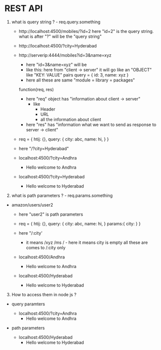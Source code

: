 # REST API
1. what is query string ? - req.query.something
    - http://localhost:4500/mobiles/?id=2
    here "id=2" is the query string.
    what is after "?" will be the "query string"
    - http://localhost:4500/?city=Hyderabad
    - http://serverip:4444/mobiles?id=3&name=xyz
        - here "id=3&name=xyz" will be
        - like this: here from "client -> server" it will go like an "OBJECT" like "KEY: VALUE" pairs
            query = {
                id: 3,
                name: xyz
            }
        - here all these are same "module = library = packages"

        function(req, res) 
        - here "req" object has "information about client -> server"
            - like
                - Header
                - URL
                - all the information about client
        - here "res" has "information what we want to send as response to server -> client"
    - req = {
            htij: {},
            query: {
                city: abc,
                name: hi,
            }
        }
    - here "/?city=Hyderabad"

    - localhost:4500/?city=Andhra
        - Hello welcome to Andhra

    - localhost:4500/?city=Hyderabad
        - Hello welcome to Hyderabad

2. what is path parameters ? - req.params.something
- amazon/users/user2
    - here "user2" is path parameters
    - req = {
            htij: {},
            query: {
                city: abc,
                name: hi,
            }
            params:{
                city: 
            }
        }
    - here "/:city'
        - it means 
            /xyz
            /ms
            /    - here it means city is empty
        all these are comes to /:city only
    
    - localhost:4500/Andhra
        - Hello welcome to Andhra

    - localhost:4500/Hyderabad
        - Hello welcome to Hyderabad

3. How to access them in node js ?

- query paramters

    - localhost:4500/?city=Andhra
        - Hello welcome to Andhra

- path parameters

    - localhost:4500/Hyderabad
        - Hello welcome to Hyderabad

